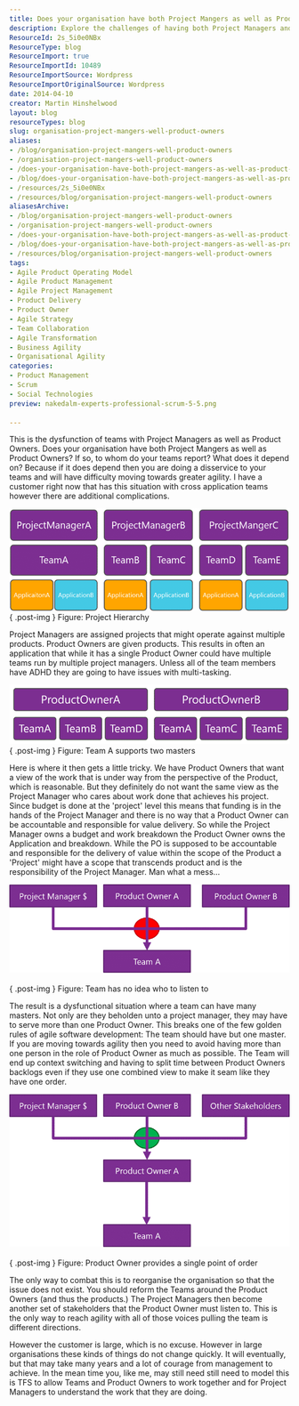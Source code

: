 ```yaml
---
title: Does your organisation have both Project Mangers as well as Product Owners?
description: Explore the challenges of having both Project Managers and Product Owners in your organization. Discover how to achieve true agility and team alignment.
ResourceId: 2s_5i0e0NBx
ResourceType: blog
ResourceImport: true
ResourceImportId: 10489
ResourceImportSource: Wordpress
ResourceImportOriginalSource: Wordpress
date: 2014-04-10
creator: Martin Hinshelwood
layout: blog
resourceTypes: blog
slug: organisation-project-mangers-well-product-owners
aliases:
- /blog/organisation-project-mangers-well-product-owners
- /organisation-project-mangers-well-product-owners
- /does-your-organisation-have-both-project-mangers-as-well-as-product-owners-
- /blog/does-your-organisation-have-both-project-mangers-as-well-as-product-owners-
- /resources/2s_5i0e0NBx
- /resources/blog/organisation-project-mangers-well-product-owners
aliasesArchive:
- /blog/organisation-project-mangers-well-product-owners
- /organisation-project-mangers-well-product-owners
- /does-your-organisation-have-both-project-mangers-as-well-as-product-owners-
- /blog/does-your-organisation-have-both-project-mangers-as-well-as-product-owners-
- /resources/blog/organisation-project-mangers-well-product-owners
tags:
- Agile Product Operating Model
- Agile Product Management
- Agile Project Management
- Product Delivery
- Product Owner
- Agile Strategy
- Team Collaboration
- Agile Transformation
- Business Agility
- Organisational Agility
categories:
- Product Management
- Scrum
- Social Technologies
preview: nakedalm-experts-professional-scrum-5-5.png

---
```

This is the dysfunction of teams with Project Managers as well as Product Owners. Does your organisation have both Project Mangers as well as Product Owners? If so, to whom do your teams report? What does it depend on? Because if it does depend then you are doing a disservice to your teams and will have difficulty moving towards greater agility. I have a customer right now that has this situation with cross application teams however there are additional complications.

![clip_image001](images/clip_image0011-1-1.png "clip_image001")  
{ .post-img }
Figure: Project Hierarchy

Project Managers are assigned projects that might operate against multiple products. Product Owners are given products. This results in often an application that while it has a single Product Owner could have multiple teams run by multiple project managers. Unless all of the team members have ADHD they are going to have issues with multi-tasking.

![clip_image002](images/clip_image0021-2-2.png "clip_image002")  
{ .post-img }
Figure: Team A supports two masters

Here is where it then gets a little tricky. We have Product Owners that want a view of the work that is under way from the perspective of the Product, which is reasonable. But they definitely do not want the same view as the Project Manager who cares about work done that achieves his project. Since budget is done at the 'project' level this means that funding is in the hands of the Project Manager and there is no way that a Product Owner can be accountable and responsible for value delivery. So while the Project Manager owns a budget and work breakdown the Product Owner owns the Application and breakdown. While the PO is supposed to be accountable and responsible for the delivery of value within the scope of the Product a 'Project' might have a scope that transcends product and is the responsibility of the Project Manager. Man what a mess…

![clip_image003](images/clip_image0031-3-3.png "clip_image003")   
{ .post-img }
Figure: Team has no idea who to listen to

The result is a dysfunctional situation where a team can have many masters. Not only are they beholden unto a project manager, they may have to serve more than one Product Owner. This breaks one of the few golden rules of agile software development: The team should have but one master. If you are moving towards agility then you need to avoid having more than one person in the role of Product Owner as much as possible. The Team will end up context switching and having to split time between Product Owners backlogs even if they use one combined view to make it seam like they have one order.

![clip_image004](images/clip_image004-4-4.png "clip_image004")   
{ .post-img }
Figure: Product Owner provides a single point of order

The only way to combat this is to reorganise the organisation so that the issue does not exist. You should reform the Teams around the Product Owners (and thus the products.) The Project Managers then become another set of stakeholders that the Product Owner must listen to. This is the only way to reach agility with all of those voices pulling the team is different directions.

However the customer is large, which is no excuse. However in large organisations these kinds of things do not change quickly. It will eventually, but that may take many years and a lot of courage from management to achieve. In the mean time you, like me, may still need still need to model this is TFS to allow Teams and Product Owners to work together and for Project Managers to understand the work that they are doing.
